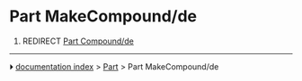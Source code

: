 # Part MakeCompound/de
1.  REDIRECT [Part Compound/de](Part_Compound/de.md)



---
⏵ [documentation index](../README.md) > [Part](Part_Workbench.md) > Part MakeCompound/de
